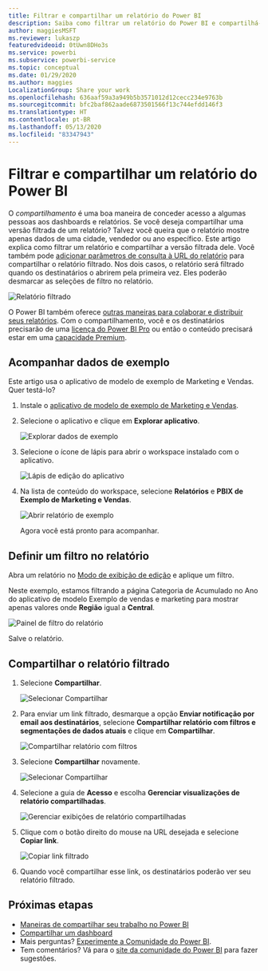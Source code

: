 ```yaml
---
title: Filtrar e compartilhar um relatório do Power BI
description: Saiba como filtrar um relatório do Power BI e compartilhá-lo com colegas de trabalho em sua organização.
author: maggiesMSFT
ms.reviewer: lukaszp
featuredvideoid: 0tUwn8DHo3s
ms.service: powerbi
ms.subservice: powerbi-service
ms.topic: conceptual
ms.date: 01/29/2020
ms.author: maggies
LocalizationGroup: Share your work
ms.openlocfilehash: 636aaf59a3a949b5b3571012d12cecc234e9763b
ms.sourcegitcommit: bfc2baf862aade6873501566f13c744efdd146f3
ms.translationtype: HT
ms.contentlocale: pt-BR
ms.lasthandoff: 05/13/2020
ms.locfileid: "83347943"
---
```

# <a name="filter-and-share-a-power-bi-report"></a>Filtrar e compartilhar um relatório do Power BI
O *compartilhamento* é uma boa maneira de conceder acesso a algumas pessoas aos dashboards e relatórios. Se você deseja compartilhar uma versão filtrada de um relatório? Talvez você queira que o relatório mostre apenas dados de uma cidade, vendedor ou ano específico. Este artigo explica como filtrar um relatório e compartilhar a versão filtrada dele. Você também pode [adicionar parâmetros de consulta à URL do relatório](service-url-filters.md) para compartilhar o relatório filtrado. Nos dois casos, o relatório será filtrado quando os destinatários o abrirem pela primeira vez. Eles poderão desmarcar as seleções de filtro no relatório.

![Relatório filtrado](media/service-share-reports/power-bi-share-filter-pane-report.png)

O Power BI também oferece [outras maneiras para colaborar e distribuir seus relatórios](service-how-to-collaborate-distribute-dashboards-reports.md). Com o compartilhamento, você e os destinatários precisarão de uma [licença do Power BI Pro](../fundamentals/service-features-license-type.md) ou então o conteúdo precisará estar em uma [capacidade Premium](../admin/service-premium-what-is.md). 

## <a name="follow-along-with-sample-data"></a>Acompanhar dados de exemplo

Este artigo usa o aplicativo de modelo de exemplo de Marketing e Vendas. Quer testá-lo? 

1. Instale o [aplicativo de modelo de exemplo de Marketing e Vendas](https://appsource.microsoft.com/product/power-bi/microsoft-retail-analysis-sample.salesandmarketingsample?tab=Overview).
2. Selecione o aplicativo e clique em **Explorar aplicativo**.

   ![Explorar dados de exemplo](media/service-share-reports/power-bi-sample-explore-data.png)

3. Selecione o ícone de lápis para abrir o workspace instalado com o aplicativo.

    ![Lápis de edição do aplicativo](media/service-share-reports/power-bi-edit-pencil-app.png)

4. Na lista de conteúdo do workspace, selecione **Relatórios** e **PBIX de Exemplo de Marketing e Vendas**.

    ![Abrir relatório de exemplo](media/service-share-reports/power-bi-open-sample-report.png)

    Agora você está pronto para acompanhar.

## <a name="set-a-filter-in-the-report"></a>Definir um filtro no relatório

Abra um relatório no [Modo de exibição de edição](../consumer/end-user-reading-view.md) e aplique um filtro.

Neste exemplo, estamos filtrando a página Categoria de Acumulado no Ano do aplicativo de modelo Exemplo de vendas e marketing para mostrar apenas valores onde **Região** igual a **Central**. 
 
![Painel de filtro do relatório](media/service-share-reports/power-bi-share-report-filter.png)

Salve o relatório.

## <a name="share-the-filtered-report"></a>Compartilhar o relatório filtrado

1. Selecione **Compartilhar**.

   ![Selecionar Compartilhar](media/service-share-reports/power-bi-share.png)

2. Para enviar um link filtrado, desmarque a opção **Enviar notificação por email aos destinatários**, selecione **Compartilhar relatório com filtros e segmentações de dados atuais** e clique em **Compartilhar**.

    ![Compartilhar relatório com filtros](media/service-share-reports/power-bi-share-with-filters.png)

4. Selecione **Compartilhar** novamente.

   ![Selecionar Compartilhar](media/service-share-reports/power-bi-share.png)

5. Selecione a guia de **Acesso** e escolha **Gerenciar visualizações de relatório compartilhadas**.

    ![Gerenciar exibições de relatório compartilhadas](media/service-share-reports/power-bi-manage-shared-report-views.png)

6. Clique com o botão direito do mouse na URL desejada e selecione **Copiar link**.

    ![Copiar link filtrado](media/service-share-reports/power-bi-copy-filtered-link.png)

7. Quando você compartilhar esse link, os destinatários poderão ver seu relatório filtrado. 


## <a name="next-steps"></a>Próximas etapas
* [Maneiras de compartilhar seu trabalho no Power BI](service-how-to-collaborate-distribute-dashboards-reports.md)
* [Compartilhar um dashboard](service-share-dashboards.md)
* Mais perguntas? [Experimente a Comunidade do Power BI](https://community.powerbi.com/).
* Tem comentários? Vá para o [site da comunidade do Power BI](https://community.powerbi.com/) para fazer sugestões.

